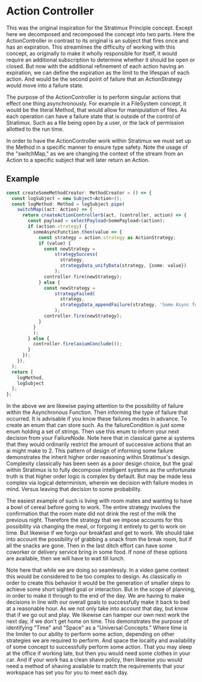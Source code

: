 # Action Controller
This was the original inspiration for the Stratimux Principle concept. Except here we decomposed and recomposed the concept into two parts. Here the ActionController in contrast to its original is an subject that fires once and has an expiration. This streamlines the difficulty of working with this concept, as originally to make it wholly responsible for itself, it would require an additional subscription to determine whether it should be open or closed. But now with the additional refinement of each action having an expiration, we can define the expiration as the limit to the lifespan of each action. And would be the second point of failure that an ActionStrategy would move into a failure state.

The purpose of the ActionController is to perform singular actions that effect one thing asynchronously. For example in a FileSystem concept, it would be the literal Method, that would allow for manipulation of files. As each operation can have a failure state that is outside of the control of Stratimux. Such as a file being open by a user, or the lack of permission allotted to the run time.

In order to have the ActionController work within Stratimux we must set up the Method in a specific manner to ensure type safety. Note the usage of the "switchMap," as we are changing the context of the stream from an Action to a specific subject that will later return an Action.
## Example
``` typescript
const createSomeMethodCreator: MethodCreator = () => {
  const logSubject = new Subject<Action>();
  const logMethod: Method = logSubject.pipe(
    switchMap((act: Action) => {
      return createActionController$(act, (controller, action) => {
        const payload = selectPayload<SomePayload>(action);
        if (action.strategy) {
          someAsyncFunction.then(value => {
            const strategy = action.strategy as ActionStrategy;
            if (value) {
              const newStrategy =
                  strategySuccess(
                    strategy,
                    strategyData_unifyData(strategy, {some: value})
                  );
              controller.fire(newStrategy);
            } else {
              const newStrategy =
                  strategyFailed(
                    strategy,
                    strategyData_appendFailure(strategy, 'Some Async function failed.')
                  );
              controller.fire(newStrategy);
            }
          }
          );
        } else {
          controller.fire(axiumConclude());
        }
      });
    }),
  );
  return [
    logMethod,
    logSubject
  ];
};
```
In the above we are likewise paying attention to the possibility of failure within the Asynchronous Function. Then informing the type of failure that occurred. It is advisable if you know these failures modes in advance. To create an enum that can store such. As the failureCondition is just some enum holding a set of strings. Then use this enum to inform your next decision from your FailureNode. Note here that in classical game ai systems that they would ordinarily restrict the amount of successive actions that an ai might make to 2. This pattern of design of informing some failure demonstrates the inherit higher order reasoning within Stratimux's design. Complexity classically has been seen as a poor design choice, but the goal within Stratimux is to fully decompose intelligent systems as the unfortunate truth is that higher order logic is complex by default. But may be made less complex via logical determinism, wherein we decision with failure modes in mind. Versus leaving that decision to some probability.

The easiest example of such is living with room mates and wanting to have a bowl of cereal before going to work. The entire strategy involves the confirmation that the room mate did not drink the rest of the milk the previous night. Therefore the strategy that we impose accounts for this possibility via changing the meal, or forgoing it entirely to get to work on time. But likewise if we forgo our breakfast and get to work. We should take into account the possibility of grabbing a snack from the break room, but if all the snacks are gone. Then in the last ditch effort can have some coworker or delivery service bring in some food. If none of these options are available, then we will have to wait till lunch.

Note here that while we are doing so seamlessly. In a video game context this would be considered to be too complex to design. As classically in order to create this behavior it would be the generation of smaller steps to achieve some short sighted goal or interaction. But in the scope of planning, in order to make it through to the end of the day. We are having to make decisions in line with our overall goals to successfully make it back to bed at a reasonable hour. As we not only take into account that day, but know that if we go out and play. We likewise can hamper our own next work the next day, if we don't get home on time. This demonstrates the purpose of identifying "Time" and "Space" as a "Universal Concepts." Where time is the limiter to our ability to perform some action, depending on other strategies we are required to perform. And space the locality and availability of some concept to successfully perform some action. That you may sleep at the office if working late, but then you would need some clothes in your car. And if your work has a clean shave policy, then likewise you would need a method of shaving available to match the requirements that your workspace has set you for you to meet each day.